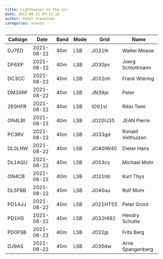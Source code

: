 ```yaml
---
title: Lighthouses on the air
date: 2021-08-22 07:21:19
author: Peter Stevenson
categories: events
---
```


| Callsign | Date       | Band | Mode | Grid     | Name              |
|----------|------------|------|------|----------|-------------------|
| DJ7ED    | 2021-08-22 | 40m  | LSB  | JO31lh   | Walter Moese      |
| DF6XP    | 2021-08-22 | 40m  | LSB  | JO30pv   | Joerg Schlottmann |
| DC3CC    | 2021-08-22 | 40m  | LSB  | JO32nh   | Frank Wiering     |
| DM3XRF   | 2021-08-22 | 40m  | LSB  | JN39pi   | Peter             |
| 2E0HFR   | 2021-08-22 | 40m  | LSB  | IO91vl   | Rikki Teml        |
| ON4LBI   | 2021-08-22 | 40m  | LSB  | JO20IJ35 | JEAN Pierre       |
| PC3RV    | 2021-08-22 | 40m  | LSB  | JO33gd   | Ronald Velthuizen |
| DL0LNW   | 2021-08-22 | 40m  | LSB  | JO40IW40 | Dieter Hans       |
| DL1AQU   | 2021-08-22 | 40m  | LSB  | JO53cs   | Michael Mohr      |
| ON4CB    | 2021-08-22 | 40m  | LSB  | JO21hb   | Kurt Thys         |
| DL5FBB   | 2021-08-22 | 40m  | LSB  | JO40uu   | Rolf Mohr         |
| PD1AJJ   | 2021-08-22 | 40m  | LSB  | JO21HT55 | Peter Groot       |
| PD1HS    | 2021-08-22 | 40m  | LSB  | JO32HI92 | Hendry Schutte    |
| PD0FSB   | 2021-08-22 | 40m  | LSB  | JO22jp   | Frits Berg        |
| DJ9AS    | 2021-08-22 | 40m  | LSB  | JO30dw   | Arne Spangenberg  |